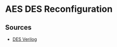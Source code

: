 # AES DES Reconfiguration

## Sources
- [DES Verilog](https://github.com/jpszczolowski/des-verilog)
